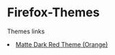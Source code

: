 # Firefox-Themes

Themes links

<li><a href="https://addons.mozilla.org/addon/matte-dark-red-theme/" rel="nofollow">Matte Dark Red Theme (Orange)</a></li>
